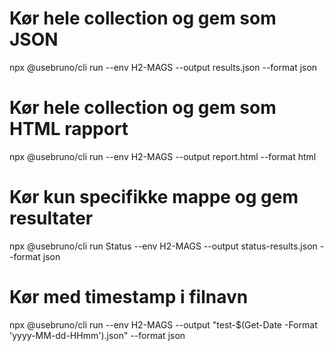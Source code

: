 # Kør hele collection og gem som JSON
npx @usebruno/cli run --env H2-MAGS --output results.json --format json

# Kør hele collection og gem som HTML rapport
npx @usebruno/cli run --env H2-MAGS --output report.html --format html

# Kør kun specifikke mappe og gem resultater
npx @usebruno/cli run Status --env H2-MAGS --output status-results.json --format json

# Kør med timestamp i filnavn
npx @usebruno/cli run --env H2-MAGS --output "test-$(Get-Date -Format 'yyyy-MM-dd-HHmm').json" --format json